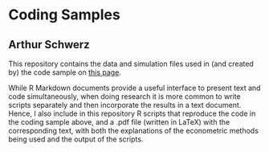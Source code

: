 # Coding Samples

## Arthur Schwerz

This repository contains the data and simulation files used in (and created by) the code sample on [this page](https://arthur-eesp.github.io/Coding-Samples/).

While R Markdown documents provide a useful interface to present text and code simultaneously, when doing research it is more common to write scripts separately and then incorporate the results in a text document. Hence, I also include in this repository R scripts that reproduce the code in the coding sample above, and a .pdf file (written in LaTeX) with the corresponding text, with both the explanations of the econometric methods being used and the output of the scripts.
